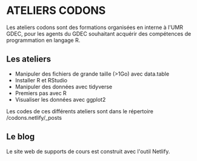 # ATELIERS CODONS


Les ateliers codons sont des formations organisées en interne à l'UMR GDEC, pour les agents du GDEC souhaitant acquérir des compétences de programmation en langage R.

## Les ateliers 

- Manipuler des fichiers de grande taille (>1Go) avec data.table
- Installer R et RStudio  
- Manipuler des données avec tidyverse  
- Premiers pas avec R  
- Visualiser les données avec ggplot2  

Les codes de ces différents ateliers sont dans le répertoire /codons.netlify/_posts  

## Le blog

Le site web de supports de cours est construit avec l'outil Netlify.  


